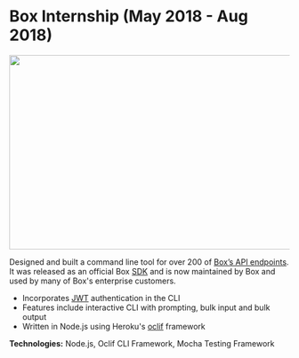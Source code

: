 # Box Internship (May 2018 - Aug 2018)

<img src="https://raw.githubusercontent.com/sujaygarlanka/personal-website/github-website/experience/cli-demo.gif" width="600" height="350"/>

Designed and built a command line tool for over 200 of [Box’s API endpoints](https://developer.box.com/reference/). It was released as an official Box [SDK](https://github.com/box/boxcli) and is now maintained by Box and used by many of Box's enterprise customers.

- Incorporates [JWT](https://jwt.io/) authentication in the CLI
- Features include interactive CLI with prompting, bulk input and bulk output
- Written in Node.js using Heroku's [oclif](https://oclif.io/) framework

**Technologies:** Node.js, Oclif CLI Framework, Mocha Testing Framework
